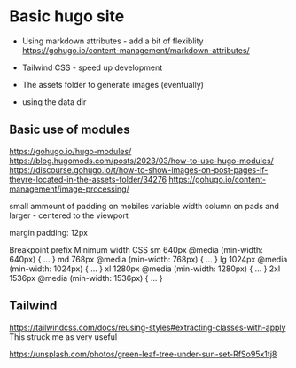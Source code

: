 # Basic hugo site

- Using markdown attributes - add a bit of flexiblity
  https://gohugo.io/content-management/markdown-attributes/

- Tailwind CSS - speed up development

- The assets folder to generate images (eventually)

- using the data dir

## Basic use of modules

https://gohugo.io/hugo-modules/
https://blog.hugomods.com/posts/2023/03/how-to-use-hugo-modules/
https://discourse.gohugo.io/t/how-to-show-images-on-post-pages-if-theyre-located-in-the-assets-folder/34276
https://gohugo.io/content-management/image-processing/

small ammount of padding on mobiles
variable width column on pads and larger - centered to the viewport

margin
padding: 12px

Breakpoint prefix Minimum width CSS
sm 640px @media (min-width: 640px) { ... }
md 768px @media (min-width: 768px) { ... }
lg 1024px @media (min-width: 1024px) { ... }
xl 1280px @media (min-width: 1280px) { ... }
2xl 1536px @media (min-width: 1536px) { ... }

## Tailwind

https://tailwindcss.com/docs/reusing-styles#extracting-classes-with-apply
This struck me as very useful

https://unsplash.com/photos/green-leaf-tree-under-sun-set-RfSo95x1tj8
